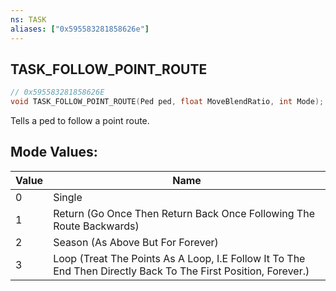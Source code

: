 ```yaml
---
ns: TASK
aliases: ["0x595583281858626e"]
---
```

## TASK_FOLLOW_POINT_ROUTE

```c
// 0x595583281858626E
void TASK_FOLLOW_POINT_ROUTE(Ped ped, float MoveBlendRatio, int Mode);
```

Tells a ped to follow a point route.

## Mode Values:
| Value | Name |
| --- | --- |
| 0 | Single |
| 1 | Return (Go Once Then Return Back Once Following The Route Backwards) |
| 2 | Season (As Above But For Forever) |
| 3 | Loop (Treat The Points As A Loop, I.E Follow It To The End Then Directly Back To The First Position, Forever.) |

